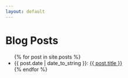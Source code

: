 ```yaml
---
layout: default
---
```


# Blog Posts

<ul>
  {% for post in site.posts %}
  <li>
    <span class="date">{{ post.date | date_to_string }}:</span>
    <a href="{{ post.url }}">{{ post.title }}</a>
  </li>
  {% endfor %}
</ul>
